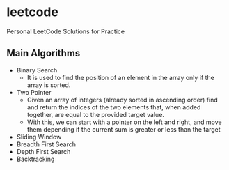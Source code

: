 # leetcode
Personal LeetCode Solutions for Practice

## Main Algorithms

- Binary Search
  - It is used to find the position of an element in the array only if the array is sorted.
- Two Pointer
  - Given an array of integers (already sorted in ascending order) find and return the indices of the two elements that, when added together, are equal to the provided target value.
  - With this, we can start with a pointer on the left and right, and move them depending if the current sum is greater or less than the target 
- Sliding Window
- Breadth First Search
- Depth First Search
- Backtracking
